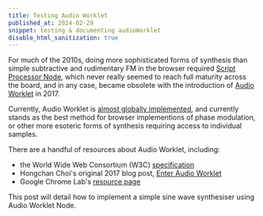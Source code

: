 ```yaml
---
title: Testing Audio Worklet
published_at: 2024-02-29
snippet: testing & documenting audioWorklet
disable_html_sanitization: true
---
```


For much of the 2010s, doing more sophisticated forms of synthesis than simple subtractive and rudimentary FM in the browser required [Script Processor Node](https://developer.mozilla.org/en-US/docs/Web/API/ScriptProcessorNode), which never really seemed to reach full maturity across the board, and in any case, became obsolete with the introduction of [Audio Worklet](https://developer.mozilla.org/en-US/docs/Web/API/AudioWorklet) in 2017.  

Currently, Audio Worklet is [almost globally implemented](https://caniuse.com/mdn-api_audioworklet), and currently stands as the best method for browser implementions of phase modulation, or other more esoteric forms of synthesis requiring access to individual samples.

There are a handful of resources about Audio Worklet, including:
- the World Wide Web Consortium (W3C) [specification](https://webaudio.github.io/web-audio-api/#AudioWorklet)
- Hongchan Choi's original 2017 blog post, [Enter Audio Worklet](https://developer.chrome.com/blog/audio-worklet)
- Google Chrome Lab's [resource page](https://googlechromelabs.github.io/web-audio-samples/audio-worklet/)

This post will detail how to implement a simple sine wave synthesiser using Audio Worklet Node.

<div id="ui"></div>

<script type="module">

   const ui_div  = document.getElementById ("ui")
   ui_div.width  = ui_div.parentNode.scrollWidth
   ui_div.style.height = `${ ui_div.width * 9 / 32 }px`
   ui_div.style.backgroundColor = `tomato`
   ui_div.style.textAlign       = 'center'
   ui_div.style.lineHeight      = ui_div.style.height
   ui_div.style.fontSize        = '36px'
   ui_div.style.fontWeight      = 'bold'
   ui_div.style.fontStyle       = 'italic'
   ui_div.style.color           = 'white'
   ui_div.innerText = `CLICK TO INITIALISE AUDIO`

   const audio_context = new AudioContext ()
   audio_context.suspend ()

   const graph = {}

   async function init_audio () {
      await audio_context.resume ()
      await audio_context.audioWorklet.addModule (`/test_worklet.js`)
      graph.sine = await new AudioWorkletNode (audio_context, `test_sine`, {
         processorOptions: {
            sample_rate: audio_context.sampleRate
         }
      })
      graph.sine.connect (audio_context.destination)
      graph.freq = await graph.sine.parameters.get (`freq`)
      graph.amp  = await graph.sine.parameters.get (`amp`)

      ui_div.style.backgroundColor = `limegreen`
      ui_div.innerText = `AUDIO CONTEXT IS ${ audio_context.state.toUpperCase () }`
   }

   function point_phase (e) {
      const { target: { 
         offsetLeft, offsetTop, offsetWidth, offsetHeight 
      } } = e

      const x = (e.clientX - offsetLeft) / offsetWidth
      const y = (e.clientY - offsetTop)  / offsetHeight

      return { x, y }
   }

   ui_div.onpointerdown = async e => {

      if (audio_context.state != `running`) {
         await init_audio ()
      }

      ui_div.style.backgroundColor = `limegreen`

      const now = audio_context.currentTime

      graph.amp.setValueAtTime (graph.amp.value, now)
      graph.amp.linearRampToValueAtTime (0.2, now + 0.1)

      const f = 220 * (2 ** point_phase (e).x)

      // console.log (f)
      console.log (graph.freq.value)
      graph.freq.cancelScheduledValues (now)
      graph.freq.setValueAtTime (graph.freq.value, now)
      graph.freq.exponentialRampToValueAtTime (f, now + 0.3)

   }

   ui_div.onpointerup = async e => {

      if (!graph.amp) {
         console.log (`delaying`)
         setTimeout (ui_div.onpointerup, 100, e)
         return
      }

      const now = audio_context.currentTime

      graph.amp.setValueAtTime (graph.amp.value, now)
      graph.amp.linearRampToValueAtTime (0, now + 0.3)

      graph.freq.cancelScheduledValues (now)
      graph.freq.setValueAtTime (graph.freq.value, now)
      graph.freq.exponentialRampToValueAtTime (16, now + 0.3)

      ui_div.style.backgroundColor = `tomato`

   }

</script>

<br>

